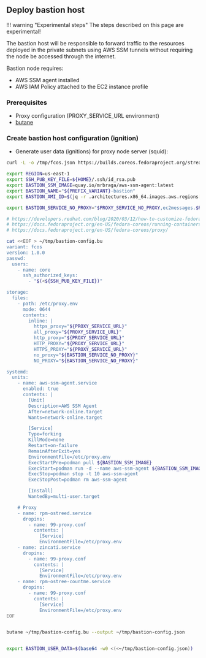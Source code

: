 ## Deploy bastion host

!!! warning "Experimental steps"
    The steps described on this page are experimental!

The bastion host will be responsible to forward traffic to the resources deployed in the private subnets using AWS SSM tunnels without requiring the node be accessed through the internet.

Bastion node requires:

- AWS SSM agent installed
- AWS IAM Policy attached to the EC2 instance profile

### Prerequisites

- Proxy configuration (PROXY_SERVICE_URL environment)
- [butane](https://coreos.github.io/butane/specs/)

### Create bastion host configuration (ignition)

- Generate user data (ignitions) for proxy node server (squid):

```sh
curl -L -o /tmp/fcos.json https://builds.coreos.fedoraproject.org/streams/stable.json

export REGION=us-east-1
export SSH_PUB_KEY_FILE=${HOME}/.ssh/id_rsa.pub
export BASTION_SSM_IMAGE=quay.io/mrbraga/aws-ssm-agent:latest
export BASTION_NAME="${PREFIX_VARIANT}-bastion"
export BASTION_AMI_ID=$(jq -r .architectures.x86_64.images.aws.regions[\"${AWS_REGION}\"].image < /tmp/fcos.json)

export BASTION_SERVICE_NO_PROXY="$PROXY_SERVICE_NO_PROXY,ec2messages.$REGION.amazonaws.com,ssm.$REGION.amazonaws.com"

# https://developers.redhat.com/blog/2020/03/12/how-to-customize-fedora-coreos-for-dedicated-workloads-with-ostree#the_rpm_ostree_tool
# https://docs.fedoraproject.org/en-US/fedora-coreos/running-containers/
# https://docs.fedoraproject.org/en-US/fedora-coreos/proxy/

cat <<EOF > ~/tmp/bastion-config.bu
variant: fcos
version: 1.0.0
passwd:
  users:
    - name: core
      ssh_authorized_keys:
        - "$(<${SSH_PUB_KEY_FILE})"

storage:
  files:
    - path: /etc/proxy.env
      mode: 0644
      contents:
        inline: |
          https_proxy="${PROXY_SERVICE_URL}"
          all_proxy="${PROXY_SERVICE_URL}"
          http_proxy="${PROXY_SERVICE_URL}"
          HTTP_PROXY="${PROXY_SERVICE_URL}"
          HTTPS_PROXY="${PROXY_SERVICE_URL}"
          no_proxy="${BASTION_SERVICE_NO_PROXY}"
          NO_PROXY="${BASTION_SERVICE_NO_PROXY}"

systemd:
  units:
    - name: aws-ssm-agent.service
      enabled: true
      contents: |
        [Unit]
        Description=AWS SSM Agent
        After=network-online.target
        Wants=network-online.target

        [Service]
        Type=forking
        KillMode=none
        Restart=on-failure
        RemainAfterExit=yes
        EnvironmentFile=/etc/proxy.env
        ExecStartPre=podman pull ${BASTION_SSM_IMAGE}
        ExecStart=podman run -d --name aws-ssm-agent ${BASTION_SSM_IMAGE}
        ExecStop=podman stop -t 10 aws-ssm-agent
        ExecStopPost=podman rm aws-ssm-agent

        [Install]
        WantedBy=multi-user.target

    # Proxy
    - name: rpm-ostreed.service
      dropins:
        - name: 99-proxy.conf
          contents: |
            [Service]
            EnvironmentFile=/etc/proxy.env
    - name: zincati.service
      dropins:
        - name: 99-proxy.conf
          contents: |
            [Service]
            EnvironmentFile=/etc/proxy.env
    - name: rpm-ostree-countme.service
      dropins:
        - name: 99-proxy.conf
          contents: |
            [Service]
            EnvironmentFile=/etc/proxy.env
EOF


butane ~/tmp/bastion-config.bu --output ~/tmp/bastion-config.json


export BASTION_USER_DATA=$(base64 -w0 <(<~/tmp/bastion-config.json))
```